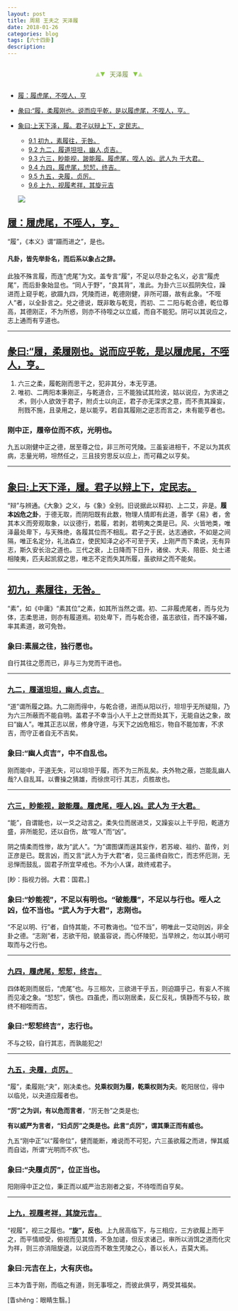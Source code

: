 ```yaml
---
layout: post
title: 周易 王夫之 天泽履
date: 2018-01-26
categories: blog
tags: [六十四卦]
description: 
---
```


<span id = "jump"></span>


<section style="margin: 0px auto; text-align: center;">
    <section class="xhr" style="width: 0px; height: 0px; border-left: 5px solid transparent; border-right: 5px solid transparent; border-bottom: 10px solid rgb(135, 201, 67); display: inline-block; opacity: 0.5; border-top-color: rgb(135, 201, 67);"></section>
    <section class="xhr" style="width: 0px; height: 0px; border-left: 5px solid transparent; border-right: 5px solid transparent; border-top: 10px solid rgb(135, 201, 67); display: inline-block; margin-left: -3px; border-bottom-color: rgb(135, 201, 67);"></section>
    <section style="
margin-left: 0.5em;
display: inline-block;">
        <p>
            <span style="color: rgb(118, 146, 60);">天泽履</span>
        </p>
    </section>
    <section class="xhr" style="margin-left: 0.5em; width: 0px; height: 0px; border-left: 5px solid transparent; border-right: 5px solid transparent; border-top: 10px solid rgb(135, 201, 67); display: inline-block; border-bottom-color: rgb(135, 201, 67);"></section>
    <section class="xhr" style="width: 0px; height: 0px; border-left: 5px solid transparent; border-right: 5px solid transparent; border-bottom: 10px solid rgb(135, 201, 67); display: inline-block; opacity: 0.5; margin-left: -3px; border-top-color: rgb(135, 201, 67);"></section>
</section>

- [履：履虎尾，不咥人，亨](#jump履虎尾)
- [彖曰:“履，柔履刚也。说而应乎乾，是以履虎尾，不咥人，亨。](#jump柔履刚)
- [象曰:上天下泽，履。君子以辩上下，定民志。](#jump上天下泽)
  - [9.1 初九，素履往，无咎。](#jump素履往)
  - [9.2 九二，履道坦坦，幽人,贞吉。](#jump履道坦坦)
  - [9.3 六三，眇能视，跛能履。履虎尾，咥人,凶。武人为 于大君。](#jump眇能视)
  - [9.4 九四，履虎尾，恝恝，终吉。](#jump履虎尾9)
  - [9.5 九五，夬履，贞厉。](#jump夬履)
  - [9.6 上九，视履考祥，其旋元吉](#jump视履考祥)
  
  ![](http://www.guoyi360.com/uploads/allimg/130324/1-130324094P2359.jpg)



<span id = "jump履虎尾"></span>
## [履：履虎尾，不咥人，亨。](#jump)
“履”，《本义》谓“蹑而进之”，是也。

#### 凡卦，皆先举卦名，而后系以象占之辞。

此独不殊言履，而连“虎尾”为文。盖专言“履”，不足以尽卦之名义，必言“履虎尾”，而后卦象始显也。“同人于野”，“良其背”，准此。为卦六三以孤阴失位，躁进而上窥乎乾，欲蹑九四，凭陵而进，乾德刚健，非所可蹑，故有此象。“不咥人”者，以全卦言之。兑之德说，既非敢与乾竞，而初、二 二阳与乾合德，乾位尊高，其德刚正，不为所惑，则亦不待咥之以立威，而自不能犯。阴可以其说应之，志上通而有亨道也。

----

<span id = "jump柔履刚"></span>
## [彖曰:“履，柔履刚也。说而应乎乾，是以履虎尾，不咥人，亨。](#jump)
1. 六三之柔，履乾刚而思干之，犯非其分，本无亨道。
1. 唯初、二两阳本秉刚正，与乾道合，三不能独试其险波，姑以说应，为求进之术，则小人欲效于君子，附贞士以向正，君子亦无深求之意，而不责其躁妄，刑戮不施，且录用之，是以能亨。若自其履刚之逆志而言之，未有能亨者也。

### 刚中正，履帝位而不疚，光明也。
九五以刚健中正之德，居至尊之位，非三所可凭陵。三虽妄进相干，不足以为其疚病，志量光明，坦然任之，三且技穷思反以应上，而可藉之以亨矣。

----

<span id = "jump上天下泽"></span>
## [象曰:上天下泽，履。君子以辩上下，定民志。](#jump)
“辩”与辨通。《大象》之义，与《象》全别。旧说据此以释初、上二艾，非是。**履本凶危之卦**，于德无取，而阴阳既有此数，物理人情即有此道，善学《易》者，舍其本义而旁观取象，以议德行，若履，若剥，若明夷之类是已。风、火皆地类，唯泽最处卑下，与天殊绝，各履其位而不相乱。君子之于民，达志通欲，不如是之间隔，唯正名定分，礼法森立，使民知泽之必不可至于天，上刚严而下柔说，无有异志，斯久安长治之道也。三代之衰，上日降而下日升，诸侯、大夫、陪臣、处士递相陵夷，匹夫起凯叙之思，唯志不定而失其所履，虽欲辩之而不能矣。


----

<span id = "jump素履往"></span>
## [初九，素履往，无咎。](#jump)
“素”，如《中庸》“素其位”之素，如其所当然之谓。初、二非履虎尾者，而与兑为体，志柔思进，则亦有履道焉。初处卑下，而与乾合德，虽志欲往，而不躁不媚，率其素道，故可免咎。

### 象曰:素展之往，独行愿也。
自行其往之愿而已，非与三为党而干进也。

----

<span id = "jump履道坦坦"></span>
### [九二，履道坦坦，幽人,贞吉。](#jump)
“道”谓所履之路。九二刚而得中，与乾合德，进而从阳以行，坦坦乎无所疑阻，乃为六三所蔽而不能自明。盖君子不幸当小人干上之世而处其下，无能自达之象，故曰“幽人”。唯其正志以居，修身守道，与天下之凶危相忘，物自不能加害，不求吉，而守正者自无不吉矣。

### 象曰:“幽人贞吉”，中不自乱也。
刚而能中，于道无失，可以坦坦于履，而不为三所乱矣。夫外物之蔽，岂能乱幽人哉?人自乱耳。以曹操之猜雄，而徐庶可行.其志，贞胜故也。

----

<span id = "jump眇能视"></span>
### [六三，眇能视，跛能履。履虎尾，咥人,凶。武人为 于大君。](#jump)
“能”，自谓能也，以一爻之动言之。柔失位而居进爻，又躁妄以上干乎阳，乾道方盛，非所能犯，还以自伤，故“咥人”而“凶”。


阴之情柔而性惨，故为“武人”。“为”谓图谋而逞其妄作，若苏峻、祖约、苗传，刘正彦是已。既言凶，而又言“武人为于大君”者，见三虽终自败亡，而志怀厄测，无忌惮而鼓乱，固君子所宜早戒也。不为小人谋，故终戒君子。


[眇：指视力弱。大君：国君。]

### 象曰:“妙能视”，不足以有明也。“破能履”，不足以与行也。咥人之凶，位不当也。“武人为于大君”，志刚也。
“不足以明、行”者，自恃其能，不可教诲也。“位不当”，明唯此一艾动则凶，非全卦之德。“志刚”者，志欲干阳，貌虽容说，而心怀陵犯，当早辨之，勿以其小明可取而与之行也。

----

<span id = "jump履虎尾9"></span>
### [九四，履虎尾，恝恝，终吉。](#jump)
四体乾刚而居后，“虎尾”也。与三相次，三欲进干乎五，则迫蹑乎己，有妄人不揣而见凌之象。“恝恝”，慎也。四虽虎，而以刚居柔，反仁反礼，慎静而不与较，故终不相咥而吉。

### 象曰:“恝恝终吉”，志行也。
不与之较，自行其志，而孰能犯之!


----

<span id = "jump夬履"></span>
### [九五，夬履，贞厉。](#jump)    
“履”，柔履刚;“夬”，刚决柔也。**兑乘权则为履，乾乘权则为夫**。乾阳居位，得中以临兑，以夬道应履者也。


**“厉”之为训，有以危而言者**，“厉无咎”之类是也;


**有以威严为言者，“妇贞厉”之类是也。此言“贞厉”，谓其秉正而有威也。**


九五“刚中正”以“履帝位”，健而能断，难说而不可犯，六三虽欲履之而进，惮其威而自诎，所谓“光明而不疚”也。


### 象曰:“夬履贞厉”，位正当也。
阳刚得中正之位，秉正而以威严治志刚者之妄，不待咥而自亨矣。

----

<span id = "jump视履考祥"></span>
### [上九，视履考祥，其旋元吉。](#jump)    
“视履”，视三之履也。**“旋”，反也**。上九居高临下，与三相应，三方欲履上而干之，而平情顺受，俯视而见其情，不急加谴，但反求诸己，审所以消饵之道而化灾为祥，则三亦消阻旋退，以说应而不敢生凭陵之心，善以长人，吉莫大焉。

### 象曰:元吉在上，大有庆也。
三本为眚于刚，而临之有道，则无事咥之，而彼此俱亨，两受其福矣。


[眚shěng：眼睛生翳。]

